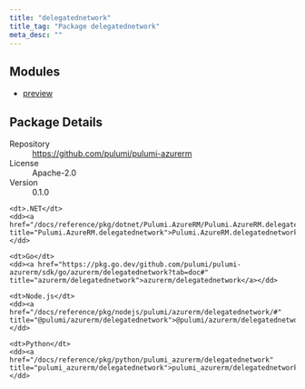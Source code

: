 ```yaml
---
title: "delegatednetwork"
title_tag: "Package delegatednetwork"
meta_desc: ""
---
```


<!-- WARNING: this file was generated by Pulumi Docs Generator. -->
<!-- Do not edit by hand unless you're certain you know what you are doing! -->



<h2 id="modules">Modules</h2>
<ul class="api">
    <li><a href="preview/" title="preview"><span class="symbol module"></span>preview</a></li>
</ul>

<h2 id="package-details">Package Details</h2>
<dl class="package-details">
	<dt>Repository</dt>
	<dd><a href="https://github.com/pulumi/pulumi-azurerm">https://github.com/pulumi/pulumi-azurerm</a></dd>
	<dt>License</dt>
	<dd>Apache-2.0</dd>
	<dt>Version</dt>
	<dd>0.1.0</dd>
</dl>



<dl class="tabular">

    <dt>.NET</dt>
    <dd><a href="/docs/reference/pkg/dotnet/Pulumi.AzureRM/Pulumi.AzureRM.delegatednetwork.html" title="Pulumi.AzureRM.delegatednetwork">Pulumi.AzureRM.delegatednetwork</a></dd>

    <dt>Go</dt>
    <dd><a href="https://pkg.go.dev/github.com/pulumi/pulumi-azurerm/sdk/go/azurerm/delegatednetwork?tab=doc#" title="azurerm/delegatednetwork">azurerm/delegatednetwork</a></dd>

    <dt>Node.js</dt>
    <dd><a href="/docs/reference/pkg/nodejs/pulumi/azurerm/delegatednetwork/#" title="@pulumi/azurerm/delegatednetwork">@pulumi/azurerm/delegatednetwork</a></dd>

    <dt>Python</dt>
    <dd><a href="/docs/reference/pkg/python/pulumi_azurerm/delegatednetwork" title="pulumi_azurerm/delegatednetwork">pulumi_azurerm/delegatednetwork</a></dd>

</dl>

